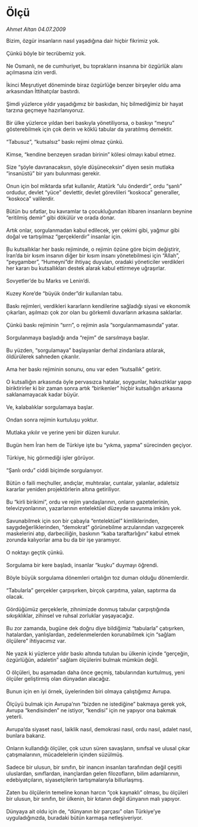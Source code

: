 # Ölçü

*Ahmet Altan 04.07.2009*

<div class="taraf_structure_2col_1zq">
<div class="margen_n">



 <p>Bizim, özgür insanların nasıl yaşadığına dair hiçbir fikrimiz yok. <br/><br/>Çünkü böyle bir tecrübemiz yok. <br/><br/>Ne Osmanlı, ne de cumhuriyet, bu toprakların insanına bir özgürlük alanı açılmasına izin verdi. <br/><br/>İkinci Meşrutiyet döneminde biraz özgürlüğe benzer birşeyler oldu ama arkasından İttihatçılar bastırdı. <br/><br/>Şimdi yüzlerce yıldır yaşadığımız bir baskıdan, hiç bilmediğimiz bir hayat tarzına geçmeye hazırlanıyoruz. <br/><br/>Bir ülke yüzlerce yıldan beri baskıyla yönetiliyorsa, o baskıyı “meşru” gösterebilmek için çok derin ve köklü tabular da yaratılmış demektir. <br/><br/>“Tabusuz”, “kutsalsız” baskı rejimi olmaz çünkü. <br/><br/>Kimse, “kendine benzeyen sıradan birinin” kölesi olmayı kabul etmez. <br/><br/>Size “şöyle davranacaksın, şöyle düşüneceksin” diyen sesin mutlaka “insanüstü” bir yanı bulunması gerekir. <br/><br/>Onun için bol miktarda sıfat kullanılır, Atatürk “ulu önderdir”, ordu “şanlı” ordudur, devlet “yüce” devlettir, devlet görevlileri “koskoca” generaller, “koskoca” valilerdir. <br/><br/>Bütün bu sıfatlar, bu kavramlar ta çocukluğundan itibaren insanların beynine “eritilmiş demir” gibi dökülür ve orada donar. <br/><br/>Artık onlar, sorgulanmadan kabul edilecek, yer çekimi gibi, yağmur gibi doğal ve tartışılmaz “gerçeklerdir” insanlar için. <br/><br/>Bu kutsallıklar her baskı rejiminde, o rejimin özüne göre biçim değiştirir, İran’da bir kısım insanın diğer bir kısım insanı yönetebilmesi için “Allah”, “peygamber”, “Humeyni”dir ihtiyaç duyulan, oradaki yöneticiler verdikleri her kararı bu kutsallıkları destek alarak kabul ettirmeye uğraşırlar. <br/><br/>Sovyetler’de bu Marks ve Lenin’di. <br/><br/>Kuzey Kore’de “büyük önder”dir kullanılan tabu. <br/><br/>Baskı rejimleri, verdikleri kararların kendilerine sağladığı siyasi ve ekonomik çıkarları, aşılmazı çok zor olan bu görkemli duvarların arkasına saklarlar. <br/><br/>Çünkü baskı rejiminin “sırrı”, o rejimin asla “sorgulanmamasında” yatar. <br/><br/>Sorgulanmaya başladığı anda “rejim” de sarsılmaya başlar. <br/><br/>Bu yüzden, “sorgulamaya” başlayanlar derhal zindanlara atılarak, öldürülerek sahneden çıkarılır. <br/><br/>Ama her baskı rejiminin sonunu, onu var eden “kutsallık” getirir. <br/><br/>O kutsallığın arkasında öyle pervasızca hatalar, soygunlar, haksızlıklar yapıp biriktirirler ki bir zaman sonra artık “birikenler” hiçbir kutsallığın arkasına saklanamayacak kadar büyür. <br/><br/>Ve, kalabalıklar sorgulamaya başlar. <br/><br/>Ondan sonra rejimin kurtuluşu yoktur. <br/><br/>Mutlaka yıkılır ve yerine yeni bir düzen kurulur. <br/><br/>Bugün hem İran hem de Türkiye işte bu “yıkma, yapma” sürecinden geçiyor. <br/><br/>Türkiye, hiç görmediği işler görüyor. <br/><br/>“Şanlı ordu” ciddi biçimde sorgulanıyor. <br/><br/>Bütün o faili meçhuller, andıçlar, muhtıralar, cuntalar, yalanlar, adaletsiz kararlar yeniden projektörlerin altına getiriliyor. <br/><br/>Bu “kirli birikimi”, ordu ve rejim yandaşlarının, onların gazetelerinin, televizyonlarının, yazarlarının entelektüel düzeyde savunma imkânı yok. <br/><br/>Savunabilmek için son bir çabayla “entelektüel” kimliklerinden, saygıdeğerliklerinden, “demokrat” görünebilme arzularından vazgeçerek maskelerini atıp, darbeciliğin, baskının “kaba taraftarlığını” kabul etmek zorunda kalıyorlar ama bu da bir işe yaramıyor. <br/><br/>O noktayı geçtik çünkü. <br/><br/>Sorgulama bir kere başladı, insanlar “kuşku” duymayı öğrendi. <br/><br/>Böyle büyük sorgulama dönemleri ortalığın toz duman olduğu dönemlerdir. <br/><br/>“Tabularla” gerçekler çarpışırken, birçok çarpıtma, yalan, saptırma da olacak. <br/><br/>Gördüğümüz gerçeklerle, zihnimizde donmuş tabular çarpıştığında sıkışıklıklar, zihinsel ve ruhsal zorluklar yaşayacağız. <br/><br/>Bu zor zamanda, bugüne dek doğru diye bildiğimiz “tabularla” çatışırken, hatalardan, yanlışlardan, zedelenmelerden korunabilmek için “sağlam ölçülere” ihtiyacımız var. <br/><br/>Ne yazık ki yüzlerce yıldır baskı altında tutulan bu ülkenin içinde “gerçeğin, özgürlüğün, adaletin” sağlam ölçülerini bulmak mümkün değil. <br/><br/>O ölçüleri, bu aşamadan daha önce geçmiş, tabularından kurtulmuş, yeni ölçüler geliştirmiş olan dünyadan alacağız. <br/><br/>Bunun için en iyi örnek, üyelerinden biri olmaya çalıştığımız Avrupa. <br/><br/>Ölçüyü bulmak için Avrupa’nın “bizden ne istediğine” bakmaya gerek yok, Avrupa “kendisinden” ne istiyor, “kendisi” için ne yapıyor ona bakmak yeterli. <br/><br/>Avrupa’da siyaset nasıl, laiklik nasıl, demokrasi nasıl, ordu nasıl, adalet nasıl, bunlara bakarız. <br/><br/>Onların kullandığı ölçüler, çok uzun süren savaşların, sınıfsal ve ulusal çıkar çatışmalarının, mücadelelerin içinden süzülmüş. <br/><br/>Sadece bir ulusun, bir sınıfın, bir inancın insanları tarafından değil çeşitli uluslardan, sınıflardan, inançlardan gelen filozofların, bilim adamlarının, edebiyatçıların, siyasetçilerin tartışmalarıyla billurlaşmış. <br/><br/>Zaten bu ölçülerin temeline konan harcın “çok kaynaklı” olması, bu ölçüleri bir ulusun, bir sınıfın, bir ülkenin, bir kıtanın değil dünyanın malı yapıyor. <br/><br/>Dünyaya ait oldu için de, “dünyanın bir parçası” olan Türkiye’ye uyguladığınızda, buradaki bütün karmaşa netleşiveriyor.</p>
<br/>
<br/>
<br/>



<br/>


<div id="taraf_not">
</div>

</div>


</div>
